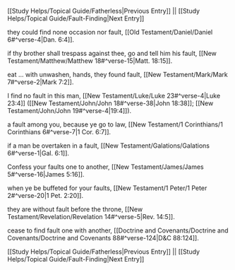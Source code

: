 [[Study Helps/Topical Guide/Fatherless|Previous Entry]]  ||  [[Study Helps/Topical Guide/Fault-Finding|Next Entry]]

 they could find none occasion nor fault, [[Old Testament/Daniel/Daniel 6#^verse-4|Dan. 6:4]].

 if thy brother shall trespass against thee, go and tell him his fault, [[New Testament/Matthew/Matthew 18#^verse-15|Matt. 18:15]].

 eat ... with unwashen, hands, they found fault, [[New Testament/Mark/Mark 7#^verse-2|Mark 7:2]].

 I find no fault in this man, [[New Testament/Luke/Luke 23#^verse-4|Luke 23:4]] ([[New Testament/John/John 18#^verse-38|John 18:38]]; [[New Testament/John/John 19#^verse-4|19:4]]).

 a fault among you, because ye go to law, [[New Testament/1 Corinthians/1 Corinthians 6#^verse-7|1 Cor. 6:7]].

 if a man be overtaken in a fault, [[New Testament/Galations/Galations 6#^verse-1|Gal. 6:1]].

 Confess your faults one to another, [[New Testament/James/James 5#^verse-16|James 5:16]].

 when ye be buffeted for your faults, [[New Testament/1 Peter/1 Peter 2#^verse-20|1 Pet. 2:20]].

 they are without fault before the throne, [[New Testament/Revelation/Revelation 14#^verse-5|Rev. 14:5]].

 cease to find fault one with another, [[Doctrine and Covenants/Doctrine and Covenants/Doctrine and Covenants 88#^verse-124|D&C 88:124]].

[[Study Helps/Topical Guide/Fatherless|Previous Entry]]  ||  [[Study Helps/Topical Guide/Fault-Finding|Next Entry]]